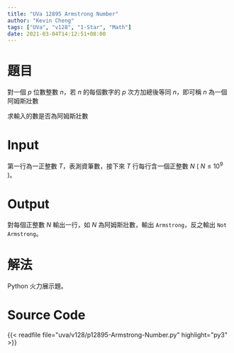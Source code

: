 ```yaml
---
title: "UVa 12895 Armstrong Number"
author: "Kevin Cheng"
tags: ["UVa", "v128", "1-Star", "Math"]
date: 2021-03-04T14:12:51+08:00
---
```


# 題目
對一個 $p$ 位數整數 $n$，若 $n$ 的每個數字的 $p$ 次方加總後等同 $n$，即可稱 $n$ 為一個阿姆斯壯數

求輸入的數是否為阿姆斯壯數

<!--more-->

# Input
第一行為一正整數 $T$，表測資筆數，接下來 $T$ 行每行含一個正整數 $N$ ( $N \leq 10^9$ )。

# Output
對每個正整數 $N$ 輸出一行，如 $N$ 為阿姆斯壯數，輸出 `Armstrong`，反之輸出 `Not Armstrong`。

# 解法
Python 火力展示題。

# Source Code

{{< readfile file="uva/v128/p12895-Armstrong-Number.py" highlight="py3" >}}
